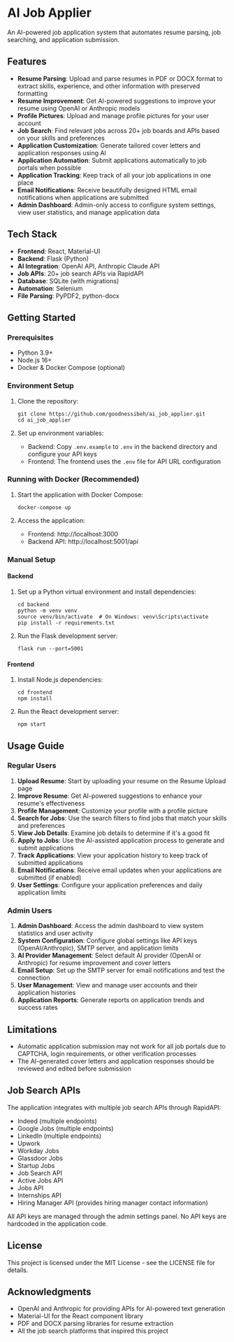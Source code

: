 # AI Job Applier

An AI-powered job application system that automates resume parsing, job searching, and application submission.

## Features

- **Resume Parsing**: Upload and parse resumes in PDF or DOCX format to extract skills, experience, and other information with preserved formatting
- **Resume Improvement**: Get AI-powered suggestions to improve your resume using OpenAI or Anthropic models
- **Profile Pictures**: Upload and manage profile pictures for your user account
- **Job Search**: Find relevant jobs across 20+ job boards and APIs based on your skills and preferences
- **Application Customization**: Generate tailored cover letters and application responses using AI
- **Application Automation**: Submit applications automatically to job portals when possible
- **Application Tracking**: Keep track of all your job applications in one place
- **Email Notifications**: Receive beautifully designed HTML email notifications when applications are submitted
- **Admin Dashboard**: Admin-only access to configure system settings, view user statistics, and manage application data

## Tech Stack

- **Frontend**: React, Material-UI
- **Backend**: Flask (Python)
- **AI Integration**: OpenAI API, Anthropic Claude API
- **Job APIs**: 20+ job search APIs via RapidAPI
- **Database**: SQLite (with migrations)
- **Automation**: Selenium
- **File Parsing**: PyPDF2, python-docx

## Getting Started

### Prerequisites

- Python 3.9+
- Node.js 16+
- Docker & Docker Compose (optional)

### Environment Setup

1. Clone the repository:
   ```
   git clone https://github.com/goodnessibeh/ai_job_applier.git
   cd ai_job_applier
   ```

2. Set up environment variables:
   - Backend: Copy `.env.example` to `.env` in the backend directory and configure your API keys
   - Frontend: The frontend uses the `.env` file for API URL configuration

### Running with Docker (Recommended)

1. Start the application with Docker Compose:
   ```
   docker-compose up
   ```

2. Access the application:
   - Frontend: http://localhost:3000
   - Backend API: http://localhost:5001/api

### Manual Setup

#### Backend

1. Set up a Python virtual environment and install dependencies:
   ```
   cd backend
   python -m venv venv
   source venv/bin/activate  # On Windows: venv\Scripts\activate
   pip install -r requirements.txt
   ```

2. Run the Flask development server:
   ```
   flask run --port=5001
   ```

#### Frontend

1. Install Node.js dependencies:
   ```
   cd frontend
   npm install
   ```

2. Run the React development server:
   ```
   npm start
   ```

## Usage Guide

### Regular Users

1. **Upload Resume**: Start by uploading your resume on the Resume Upload page
2. **Improve Resume**: Get AI-powered suggestions to enhance your resume's effectiveness
3. **Profile Management**: Customize your profile with a profile picture
4. **Search for Jobs**: Use the search filters to find jobs that match your skills and preferences
5. **View Job Details**: Examine job details to determine if it's a good fit
6. **Apply to Jobs**: Use the AI-assisted application process to generate and submit applications
7. **Track Applications**: View your application history to keep track of submitted applications
8. **Email Notifications**: Receive email updates when your applications are submitted (if enabled)
9. **User Settings**: Configure your application preferences and daily application limits

### Admin Users

1. **Admin Dashboard**: Access the admin dashboard to view system statistics and user activity
2. **System Configuration**: Configure global settings like API keys (OpenAI/Anthropic), SMTP server, and application limits
3. **AI Provider Management**: Select default AI provider (OpenAI or Anthropic) for resume improvement and cover letters
4. **Email Setup**: Set up the SMTP server for email notifications and test the connection
5. **User Management**: View and manage user accounts and their application histories
6. **Application Reports**: Generate reports on application trends and success rates

## Limitations

- Automatic application submission may not work for all job portals due to CAPTCHA, login requirements, or other verification processes
- The AI-generated cover letters and application responses should be reviewed and edited before submission

## Job Search APIs

The application integrates with multiple job search APIs through RapidAPI:

- Indeed (multiple endpoints)
- Google Jobs (multiple endpoints)
- LinkedIn (multiple endpoints)
- Upwork
- Workday Jobs
- Glassdoor Jobs
- Startup Jobs
- Job Search API
- Active Jobs API
- Jobs API
- Internships API
- Hiring Manager API (provides hiring manager contact information)

All API keys are managed through the admin settings panel. No API keys are hardcoded in the application code.

## License

This project is licensed under the MIT License - see the LICENSE file for details.

## Acknowledgments

- OpenAI and Anthropic for providing APIs for AI-powered text generation
- Material-UI for the React component library
- PDF and DOCX parsing libraries for resume extraction
- All the job search platforms that inspired this project
